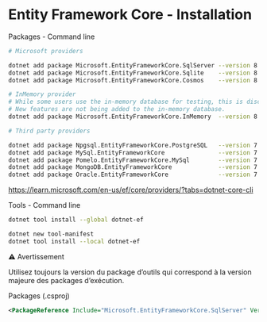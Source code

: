 # Entity Framework Core - Installation



Packages - Command line

``` bash
# Microsoft providers

dotnet add package Microsoft.EntityFrameworkCore.SqlServer --version 8.0.0
dotnet add package Microsoft.EntityFrameworkCore.Sqlite    --version 8.0.0
dotnet add package Microsoft.EntityFrameworkCore.Cosmos    --version 8.0.0

# InMemory provider
# While some users use the in-memory database for testing, this is discouraged
# New features are not being added to the in-memory database.
dotnet add package Microsoft.EntityFrameworkCore.InMemory  --version 8.0.0

# Third party providers

dotnet add package Npgsql.EntityFrameworkCore.PostgreSQL   --version 7.0.11
dotnet add package MySql.EntityFrameworkCore               --version 7.0.5
dotnet add package Pomelo.EntityFrameworkCore.MySql        --version 7.0.5
dotnet add package MongoDB.EntityFrameworkCore             --version 7.0.0-preview.1
dotnet add package Oracle.EntityFrameworkCore              --version 7.21.12
```

https://learn.microsoft.com/en-us/ef/core/providers/?tabs=dotnet-core-cli



Tools - Command line

``` bash
dotnet tool install --global dotnet-ef

dotnet new tool-manifest
dotnet tool install --local dotnet-ef
```

⚠️ Avertissement

Utilisez toujours la version du package d’outils qui correspond à la version majeure des packages d’exécution.


Packages (.csproj)

``` xml
<PackageReference Include="Microsoft.EntityFrameworkCore.SqlServer" Version="7.0.12" />
```
